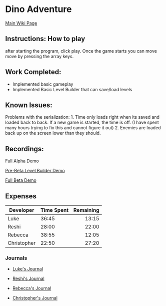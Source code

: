 # Dino Adventure

[Main Wiki Page](https://github.com/bjucps209/spring2021-team3/wiki)

## Instructions: How to play

after starting the program, click play. Once the game starts you can move move by pressing the array keys.

## Work Completed:

* Implemented basic gameplay
* Implemented Basic Level Builder that can save/load levels 

## Known Issues:

Problems with the serialization: 1. Time only loads right when its saved and loaded back to back. If a new game is started, the time is off. (I have spent many hours trying to fix this and cannot figure it out) 2. Enemies are loaded back up on the screen lower than they should. 

## Recordings:
[Full Alpha Demo](https://youtu.be/u_dezk9elx8)

[Pre-Beta Level Builder Demo](https://youtu.be/g001WTeK34Y)

[Full Beta Demo](https://youtu.be/tHhD4oKkKjs)

## Expenses 

| Developer | Time Spent | Remaining |
| --- | --- | ---:|
| Luke | 36:45 | 13:15 |
| Reshi | 28:00 | 22:00 |
| Rebecca | 38:55 | 12:05 |
| Christopher | 22:50 | 27:20 |


### Journals

* [Luke's Journal](https://github.com/bjucps209/spring2021-team3/wiki/Luke's-Journal)

* [Reshi's Journal](https://github.com/bjucps209/spring2021-team3/wiki/Reshi's-Journal)

* [Rebecca's Journal](https://github.com/bjucps209/spring2021-team3/wiki/Rebecca's-Journal)

* [Christopher's Journal](https://github.com/bjucps209/spring2021-team3/wiki/Christopher's-Journal)

